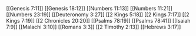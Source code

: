 [[Genesis 7:11]]
[[Genesis 18:12]]
[[Numbers 11:13]]
[[Numbers 11:21]]
[[Numbers 23:19]]
[[Deuteronomy 3:27]]
[[2 Kings 5:18]]
[[2 Kings 7:17]]
[[2 Kings 7:19]]
[[2 Chronicles 20:20]]
[[Psalms 78:19]]
[[Psalms 78:41]]
[[Isaiah 7:9]]
[[Malachi 3:10]]
[[Romans 3:3]]
[[2 Timothy 2:13]]
[[Hebrews 3:17]]
